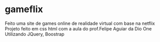 # gameflix
Feito uma site de games online 
de realidade virtual 
com base na netflix
Projeto feito em css html com a aula do prof.Felipe Aguiar da Dio One
Utilizando JQuery, Boostrap
